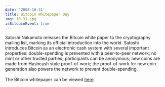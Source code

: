 ```yaml
---
date: '2008-10-31'
title: Bitcoin Whitepaper Day
img: 10-31.jpg
isBitcoinEvent: true
---
```


Satoshi Nakamoto releases the Bitcoin white paper to the cryptography mailing list, marking its official introduction into the world. Satoshi introduces Bitcoin as an electronic cash system with several important properties: double-spending is prevented with a peer-to-peer network; no mint or other trusted parties; participants can be anonymous; new coins are made from Hashcash style proof-of-work; the proof-of-work for new coin generation also powers the network to prevent double-spending.
<br/><br/>
The Bitcoin whitepaper can be viewed <a href="https://bitcoin.org/bitcoin.pdf" target="_blank">here</a>.
